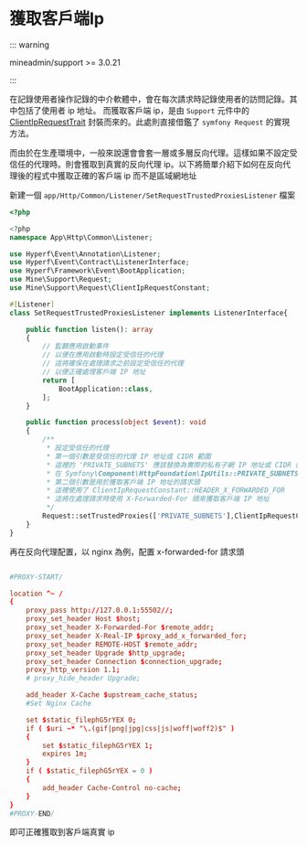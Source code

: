 # 獲取客戶端Ip

::: warning 

mineadmin/support >= 3.0.21

:::

在記錄使用者操作記錄的中介軟體中，會在每次請求時記錄使用者的訪問記錄。其中包括了使用者 ip 地址。
而獲取客戶端 ip，是由 `Support` 元件中的 [ClientIpRequestTrait](https://github.com/mineadmin/components/blob/3.0/src/Support/Request/ClientIpRequestTrait.php) 封裝而來的。此處則直接借鑑了 `symfony Request` 的實現方法。

而由於在生產環境中，一般來說還會會套一層或多層反向代理。這樣如果不設定受信任的代理時。則會獲取到真實的反向代理 ip。以下將簡單介紹下如何在反向代理後的程式中獲取正確的客戶端 ip 而不是區域網地址


新建一個 `app/Http/Common/Listener/SetRequestTrustedProxiesListener` 檔案

```php
<?php

<?php
namespace App\Http\Common\Listener;

use Hyperf\Event\Annotation\Listener;
use Hyperf\Event\Contract\ListenerInterface;
use Hyperf\Framework\Event\BootApplication;
use Mine\Support\Request;
use Mine\Support\Request\ClientIpRequestConstant;

#[Listener]
class SetRequestTrustedProxiesListener implements ListenerInterface{

    public function listen(): array
    {
        // 監聽應用啟動事件
        // 以便在應用啟動時設定受信任的代理
        // 這將確保在處理請求之前設定受信任的代理
        // 以便正確處理客戶端 IP 地址
        return [
            BootApplication::class,
        ];
    }

    public function process(object $event): void
    {
        /**
         * 設定受信任的代理
         * 第一個引數是受信任的代理 IP 地址或 CIDR 範圍
         * 這裡的 'PRIVATE_SUBNETS' 應該替換為實際的私有子網 IP 地址或 CIDR 範圍
         * 在 Symfony\Component\HttpFoundation\IpUtils::PRIVATE_SUBNETS 中定義了可信任的網段
         * 第二個引數是用於獲取客戶端 IP 地址的請求頭
         * 這裡使用了 ClientIpRequestConstant::HEADER_X_FORWARDED_FOR
         * 這將在處理請求時使用 X-Forwarded-For 頭來獲取客戶端 IP 地址
         */
        Request::setTrustedProxies(['PRIVATE_SUBNETS'],ClientIpRequestConstant::HEADER_X_FORWARDED_FOR);
    }
}

```

再在反向代理配置，以 nginx 為例，配置 x-forwarded-for 請求頭

```conf

#PROXY-START/

location ^~ /
{
    proxy_pass http://127.0.0.1:55502//;
    proxy_set_header Host $host;
    proxy_set_header X-Forwarded-For $remote_addr;
    proxy_set_header X-Real-IP $proxy_add_x_forwarded_for;
    proxy_set_header REMOTE-HOST $remote_addr;
    proxy_set_header Upgrade $http_upgrade;
    proxy_set_header Connection $connection_upgrade;
    proxy_http_version 1.1;
    # proxy_hide_header Upgrade;

    add_header X-Cache $upstream_cache_status;
    #Set Nginx Cache

    set $static_filephG5rYEX 0;
    if ( $uri ~* "\.(gif|png|jpg|css|js|woff|woff2)$" )
    {
        set $static_filephG5rYEX 1;
        expires 1m;
    }
    if ( $static_filephG5rYEX = 0 )
    {
        add_header Cache-Control no-cache;
    }
}
#PROXY-END/

```

即可正確獲取到客戶端真實 ip